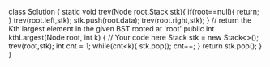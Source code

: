 class Solution {
    static void trev(Node root,Stack<Integer> stk){
        if(root==null){
            return;
        }
        trev(root.left,stk);
        stk.push(root.data);
        trev(root.right,stk);
    }
    // return the Kth largest element in the given BST rooted at 'root'
    public int kthLargest(Node root, int k) {
        // Your code here
        Stack<Integer> stk = new Stack<>();
        trev(root,stk);
        int cnt = 1;
        while(cnt<k){
            stk.pop();
            cnt++;
        }
        return stk.pop();
    }
}